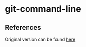 # git-command-line

## References
Original version can be found [here](https://github.com/jwgibbo/git-command-line)
